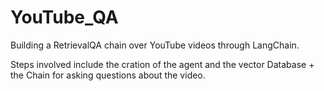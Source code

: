 # YouTube_QA
Building a RetrievalQA chain over YouTube videos through LangChain.  

Steps involved include the cration of the agent and the vector Database + the Chain for asking questions about the video.
